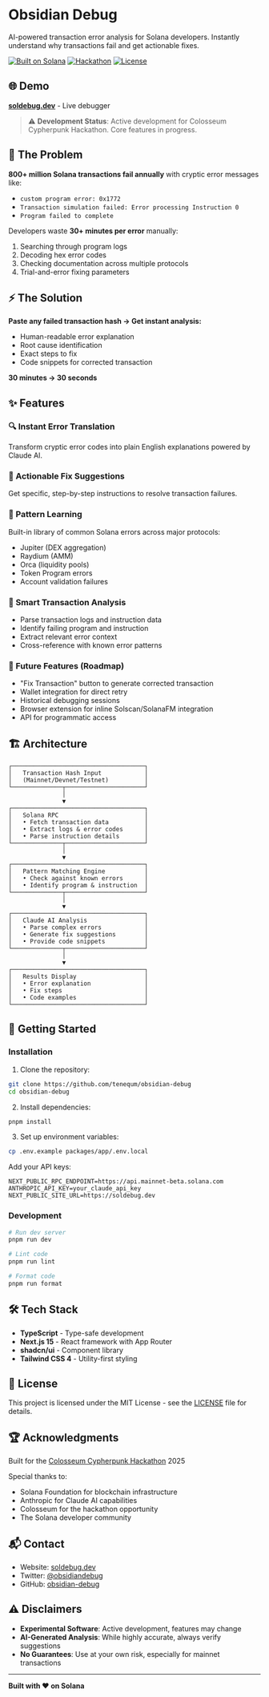# Obsidian Debug

AI-powered transaction error analysis for Solana developers. Instantly understand why transactions fail and get actionable fixes.

[![Built on Solana](https://img.shields.io/badge/Built%20on-Solana-blueviolet)](https://solana.com)
[![Hackathon](https://img.shields.io/badge/Colosseum-Cypherpunk%202025-yellow)](https://www.colosseum.org/cypherpunk)
[![License](https://img.shields.io/badge/License-MIT-green.svg)](LICENSE)

## 🌐 Demo

**[soldebug.dev](https://soldebug.dev)** - Live debugger

> ⚠️ **Development Status**: Active development for Colosseum Cypherpunk Hackathon. Core features in progress.

## 🚨 The Problem

**800+ million Solana transactions fail annually** with cryptic error messages like:

- `custom program error: 0x1772`
- `Transaction simulation failed: Error processing Instruction 0`
- `Program failed to complete`

Developers waste **30+ minutes per error** manually:

1. Searching through program logs
2. Decoding hex error codes
3. Checking documentation across multiple protocols
4. Trial-and-error fixing parameters

## ⚡ The Solution

**Paste any failed transaction hash → Get instant analysis:**

- Human-readable error explanation
- Root cause identification
- Exact steps to fix
- Code snippets for corrected transaction

**30 minutes → 30 seconds**

## ✨ Features

### 🔍 Instant Error Translation

Transform cryptic error codes into plain English explanations powered by Claude AI.

### 🎯 Actionable Fix Suggestions

Get specific, step-by-step instructions to resolve transaction failures.

### 🧠 Pattern Learning

Built-in library of common Solana errors across major protocols:

- Jupiter (DEX aggregation)
- Raydium (AMM)
- Orca (liquidity pools)
- Token Program errors
- Account validation failures

### 🔧 Smart Transaction Analysis

- Parse transaction logs and instruction data
- Identify failing program and instruction
- Extract relevant error context
- Cross-reference with known error patterns

### 🚀 Future Features (Roadmap)

- "Fix Transaction" button to generate corrected transaction
- Wallet integration for direct retry
- Historical debugging sessions
- Browser extension for inline Solscan/SolanaFM integration
- API for programmatic access

## 🏗️ Architecture

```
┌─────────────────────────────────────┐
│   Transaction Hash Input            │
│   (Mainnet/Devnet/Testnet)          │
└──────────────┬──────────────────────┘
               │
               ▼
┌─────────────────────────────────────┐
│   Solana RPC                        │
│   • Fetch transaction data          │
│   • Extract logs & error codes      │
│   • Parse instruction details       │
└──────────────┬──────────────────────┘
               │
               ▼
┌─────────────────────────────────────┐
│   Pattern Matching Engine           │
│   • Check against known errors      │
│   • Identify program & instruction  │
└──────────────┬──────────────────────┘
               │
               ▼
┌─────────────────────────────────────┐
│   Claude AI Analysis                │
│   • Parse complex errors            │
│   • Generate fix suggestions        │
│   • Provide code snippets           │
└──────────────┬──────────────────────┘
               │
               ▼
┌─────────────────────────────────────┐
│   Results Display                   │
│   • Error explanation               │
│   • Fix steps                       │
│   • Code examples                   │
└─────────────────────────────────────┘
```

## 🚀 Getting Started

### Installation

1. Clone the repository:

```bash
git clone https://github.com/tenequm/obsidian-debug
cd obsidian-debug
```

2. Install dependencies:

```bash
pnpm install
```

3. Set up environment variables:

```bash
cp .env.example packages/app/.env.local
```

Add your API keys:

```env
NEXT_PUBLIC_RPC_ENDPOINT=https://api.mainnet-beta.solana.com
ANTHROPIC_API_KEY=your_claude_api_key
NEXT_PUBLIC_SITE_URL=https://soldebug.dev
```

### Development

```bash
# Run dev server
pnpm run dev

# Lint code
pnpm run lint

# Format code
pnpm run format
```

## 🛠️ Tech Stack

- **TypeScript** - Type-safe development
- **Next.js 15** - React framework with App Router
- **shadcn/ui** - Component library
- **Tailwind CSS 4** - Utility-first styling

## 📄 License

This project is licensed under the MIT License - see the [LICENSE](LICENSE) file for details.

## 🏆 Acknowledgments

Built for the [Colosseum Cypherpunk Hackathon](https://www.colosseum.org/cypherpunk) 2025

Special thanks to:

- Solana Foundation for blockchain infrastructure
- Anthropic for Claude AI capabilities
- Colosseum for the hackathon opportunity
- The Solana developer community

## 📬 Contact

- Website: [soldebug.dev](https://soldebug.dev)
- Twitter: [@obsidiandebug](https://x.com/obsidiandebug)
- GitHub: [obsidian-debug](https://github.com/tenequm/obsidian-debug)

## ⚠️ Disclaimers

- **Experimental Software**: Active development, features may change
- **AI-Generated Analysis**: While highly accurate, always verify suggestions
- **No Guarantees**: Use at your own risk, especially for mainnet transactions

---

**Built with ❤️ on Solana**
